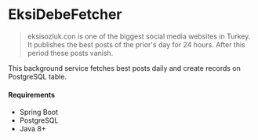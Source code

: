 # EksiDebeFetcher

> eksisozluk.con is one of the biggest social media websites in Turkey. It publishes the best posts of the prior's day 
for 24 hours. After this period these posts vanish.

This background service fetches best posts daily and create records on PostgreSQL table.

#### Requirements 
- Spring Boot
- PostgreSQL
- Java 8+